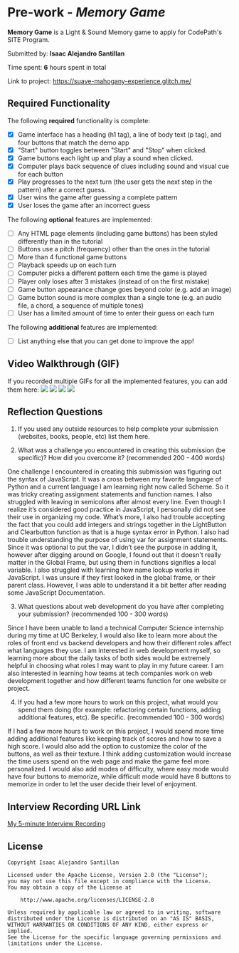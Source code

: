 # Pre-work - *Memory Game*

**Memory Game** is a Light & Sound Memory game to apply for CodePath's SITE Program. 

Submitted by: **Isaac Alejandro Santillan**

Time spent: **6** hours spent in total

Link to project: https://suave-mahogany-experience.glitch.me/
## Required Functionality

The following **required** functionality is complete:

* [x] Game interface has a heading (h1 tag), a line of body text (p tag), and four buttons that match the demo app
* [x] "Start" button toggles between "Start" and "Stop" when clicked. 
* [x] Game buttons each light up and play a sound when clicked. 
* [x] Computer plays back sequence of clues including sound and visual cue for each button
* [x] Play progresses to the next turn (the user gets the next step in the pattern) after a correct guess. 
* [x] User wins the game after guessing a complete pattern
* [x] User loses the game after an incorrect guess

The following **optional** features are implemented:

* [ ] Any HTML page elements (including game buttons) has been styled differently than in the tutorial
* [ ] Buttons use a pitch (frequency) other than the ones in the tutorial
* [ ] More than 4 functional game buttons
* [ ] Playback speeds up on each turn
* [ ] Computer picks a different pattern each time the game is played
* [ ] Player only loses after 3 mistakes (instead of on the first mistake)
* [ ] Game button appearance change goes beyond color (e.g. add an image)
* [ ] Game button sound is more complex than a single tone (e.g. an audio file, a chord, a sequence of multiple tones)
* [ ] User has a limited amount of time to enter their guess on each turn

The following **additional** features are implemented:

- [ ] List anything else that you can get done to improve the app!

## Video Walkthrough (GIF)

If you recorded multiple GIFs for all the implemented features, you can add them here:
![](https://i.imgur.com/4NmVCiI.gif)
![](https://i.imgur.com/MmL7KFK.gif)
![](https://i.imgur.com/zZAl2Mz.gif)
![](https://i.imgur.com/O6f2H1e.gif)

## Reflection Questions
1. If you used any outside resources to help complete your submission (websites, books, people, etc) list them here. 

2. What was a challenge you encountered in creating this submission (be specific)? How did you overcome it? (recommended 200 - 400 words) 

One challenge I encountered in creating this submission was figuring out the syntax of JavaScript. It was a cross between my favorite language of Python and a current language I am learning right now called Scheme. So it was tricky creating assignment statements and function names. I also struggled with leaving in semicolons after almost every line. Even though I realize it’s considered good practice in JavaScript, I personally did not see their use in organizing my code. What’s more, I also had trouble accepting the fact that you could add integers and strings together in the LightButton and Clearbutton function as that is a huge syntax error in Python. I also had trouble understanding the purpose of using var for assignment statements. Since it was optional to put the var, I didn’t see the purpose in adding it, however after digging around on Google, I found out that it doesn't really matter in the Global Frame, but using them in functions signifies a local variable. I also struggled with learning how name lookup works in JavaScript. I was unsure if they first looked in the global frame, or their parent class. However, I was able to understand it a bit better after reading some JavaScript Documentation.

3. What questions about web development do you have after completing your submission? (recommended 100 - 300 words) 

Since I have been unable to land a technical Computer Science internship during my time at UC Berkeley, I would also like to learn more about the roles of front end vs backend developers and how their different roles affect what languages they use. I am interested in web development myself, so learning more about the daily tasks of both sides would be extremely helpful in choosing what roles I may want to play in my future career. I am also interested in learning how teams at tech companies work on web development together and how different teams function for one website or project. 

4. If you had a few more hours to work on this project, what would you spend them doing (for example: refactoring certain functions, adding additional features, etc). Be specific. (recommended 100 - 300 words) 

If I had a few more hours to work on this project, I would spend more time adding additional features like keeping track of scores and how to save a high score. I would also add the option to customize the color of the buttons, as well as their texture. I think adding customization would increase the time users spend on the web page and make the game feel more personalized. I would also add modes of difficulty, where easy mode would have four buttons to memorize, while difficult mode would have 8 buttons to memorize in order to let the user decide their level of enjoyment. 



## Interview Recording URL Link

[My 5-minute Interview Recording](https://youtu.be/XuryQa4i4ec)


## License

    Copyright Isaac Alejandro Santillan

    Licensed under the Apache License, Version 2.0 (the "License");
    you may not use this file except in compliance with the License.
    You may obtain a copy of the License at

        http://www.apache.org/licenses/LICENSE-2.0

    Unless required by applicable law or agreed to in writing, software
    distributed under the License is distributed on an "AS IS" BASIS,
    WITHOUT WARRANTIES OR CONDITIONS OF ANY KIND, either express or implied.
    See the License for the specific language governing permissions and
    limitations under the License.
